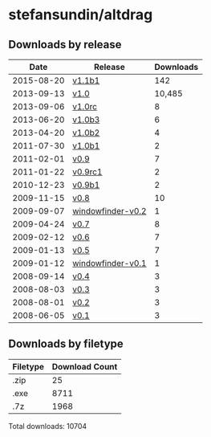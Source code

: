# stefansundin/altdrag

## Downloads by release

Date       | Release | Downloads
---------- | ------- | ---------
2015-08-20 | [v1.1b1](v1.1b1) | 142
2013-09-13 | [v1.0](v1.0) | 10,485
2013-09-06 | [v1.0rc](v1.0rc) | 8
2013-06-20 | [v1.0b3](v1.0b3) | 6
2013-04-20 | [v1.0b2](v1.0b2) | 4
2011-07-30 | [v1.0b1](v1.0b1) | 2
2011-02-01 | [v0.9](v0.9) | 7
2011-01-22 | [v0.9rc1](v0.9rc1) | 2
2010-12-23 | [v0.9b1](v0.9b1) | 2
2009-11-15 | [v0.8](v0.8) | 10
2009-09-07 | [windowfinder-v0.2](windowfinder-v0.2) | 1
2009-04-24 | [v0.7](v0.7) | 8
2009-02-12 | [v0.6](v0.6) | 7
2009-01-13 | [v0.5](v0.5) | 7
2009-01-12 | [windowfinder-v0.1](windowfinder-v0.1) | 1
2008-09-14 | [v0.4](v0.4) | 3
2008-08-03 | [v0.3](v0.3) | 3
2008-08-01 | [v0.2](v0.2) | 3
2008-06-05 | [v0.1](v0.1) | 3

## Downloads by filetype

Filetype | Download Count
-------- | --------------
.zip | 25
.exe | 8711
.7z | 1968

Total downloads: 10704
